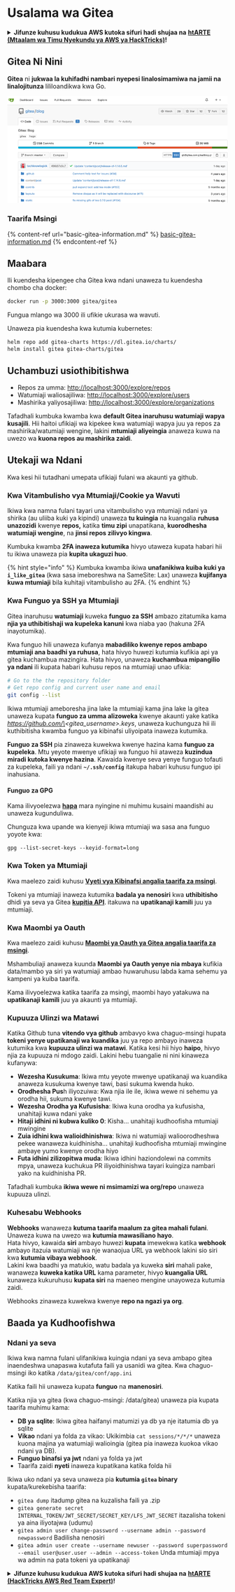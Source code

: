 # Usalama wa Gitea

<details>

<summary><strong>Jifunze kuhusu kudukua AWS kutoka sifuri hadi shujaa na</strong> <a href="https://training.hacktricks.xyz/courses/arte"><strong>htARTE (Mtaalam wa Timu Nyekundu ya AWS ya HackTricks)</strong></a><strong>!</strong></summary>

Njia nyingine za kusaidia HackTricks:

* Ikiwa unataka kuona **kampuni yako ikitangazwa kwenye HackTricks** au **kupakua HackTricks kwa PDF** Angalia [**MIPANGO YA KUJIUNGA**](https://github.com/sponsors/carlospolop)!
* Pata [**bidhaa rasmi za PEASS & HackTricks**](https://peass.creator-spring.com)
* Gundua [**Familia ya PEASS**](https://opensea.io/collection/the-peass-family), mkusanyiko wetu wa [**NFTs**](https://opensea.io/collection/the-peass-family) za kipekee
* **Jiunge na** 💬 [**Kikundi cha Discord**](https://discord.gg/hRep4RUj7f) au kikundi cha [**telegram**](https://t.me/peass) au **tufuate** kwenye **Twitter** 🐦 [**@hacktricks_live**](https://twitter.com/hacktricks_live)**.**
* **Shiriki mbinu zako za kudukua kwa kuwasilisha PRs kwa** [**HackTricks**](https://github.com/carlospolop/hacktricks) na [**HackTricks Cloud**](https://github.com/carlospolop/hacktricks-cloud) repos za github.

</details>

## Gitea Ni Nini

**Gitea** ni **jukwaa la kuhifadhi nambari nyepesi linalosimamiwa na jamii na linalojitunza** lililoandikwa kwa Go.

![](<../../.gitbook/assets/image (5) (1) (1) (1) (1) (1).png>)

### Taarifa Msingi

{% content-ref url="basic-gitea-information.md" %}
[basic-gitea-information.md](basic-gitea-information.md)
{% endcontent-ref %}

## Maabara

Ili kuendesha kipengee cha Gitea kwa ndani unaweza tu kuendesha chombo cha docker:
```bash
docker run -p 3000:3000 gitea/gitea
```
Fungua mlango wa 3000 ili ufikie ukurasa wa wavuti.

Unaweza pia kuendesha kwa kutumia kubernetes:
```
helm repo add gitea-charts https://dl.gitea.io/charts/
helm install gitea gitea-charts/gitea
```
## Uchambuzi usiothibitishwa

* Repos za umma: [http://localhost:3000/explore/repos](http://localhost:3000/explore/repos)
* Watumiaji waliosajiliwa: [http://localhost:3000/explore/users](http://localhost:3000/explore/users)
* Mashirika yaliyosajiliwa: [http://localhost:3000/explore/organizations](http://localhost:3000/explore/organizations)

Tafadhali kumbuka kwamba kwa **default Gitea inaruhusu watumiaji wapya kusajili**. Hii haitoi ufikiaji wa kipekee kwa watumiaji wapya juu ya repos za mashirika/watumiaji wengine, lakini **mtumiaji aliyeingia** anaweza kuwa na uwezo wa **kuona repos au mashirika zaidi**.

## Utekaji wa Ndani

Kwa kesi hii tutadhani umepata ufikiaji fulani wa akaunti ya github.

### Kwa Vitambulisho vya Mtumiaji/Cookie ya Wavuti

Ikiwa kwa namna fulani tayari una vitambulisho vya mtumiaji ndani ya shirika (au uliiba kuki ya kipindi) unaweza **tu kuingia** na kuangalia **ruhusa unazozidi** kwenye **repos,** katika **timu zipi** unapatikana, **kuorodhesha watumiaji wengine**, na **jinsi repos zilivyo kingwa**.

Kumbuka kwamba **2FA inaweza kutumika** hivyo utaweza kupata habari hii tu ikiwa unaweza pia **kupita ukaguzi huo**.

{% hint style="info" %}
Kumbuka kwamba ikiwa **unafanikiwa kuiba kuki ya `i_like_gitea`** (kwa sasa imeboreshwa na SameSite: Lax) unaweza **kujifanya kuwa mtumiaji** bila kuhitaji vitambulisho au 2FA.
{% endhint %}

### Kwa Funguo ya SSH ya Mtumiaji

Gitea inaruhusu **watumiaji** kuweka **funguo za SSH** ambazo zitatumika kama **njia ya uthibitishaji wa kupeleka kanuni** kwa niaba yao (hakuna 2FA inayotumika).

Kwa funguo hili unaweza kufanya **mabadiliko kwenye repos ambapo mtumiaji ana baadhi ya ruhusa**, hata hivyo huwezi kutumia kufikia api ya gitea kuchambua mazingira. Hata hivyo, unaweza **kuchambua mipangilio ya ndani** ili kupata habari kuhusu repos na mtumiaji unao ufikia:
```bash
# Go to the the repository folder
# Get repo config and current user name and email
git config --list
```
Ikiwa mtumiaji ameboresha jina lake la mtumiaji kama jina lake la gitea unaweza kupata **funguo za umma alizoweka** kwenye akaunti yake katika _https://github.com/\<gitea\_username>.keys_, unaweza kuchunguza hii ili kuthibitisha kwamba funguo ya kibinafsi uliyoipata inaweza kutumika.

**Funguo za SSH** pia zinaweza kuwekwa kwenye hazina kama **funguo za kupeleka**. Mtu yeyote mwenye ufikiaji wa funguo hii ataweza **kuzindua miradi kutoka kwenye hazina**. Kawaida kwenye seva yenye funguo tofauti za kupeleka, faili ya ndani **`~/.ssh/config`** itakupa habari kuhusu funguo ipi inahusiana.

#### Funguo za GPG

Kama ilivyoelezwa [**hapa**](broken-reference/) mara nyingine ni muhimu kusaini maandishi au unaweza kugunduliwa.

Chunguza kwa upande wa kienyeji ikiwa mtumiaji wa sasa ana funguo yoyote kwa:
```shell
gpg --list-secret-keys --keyid-format=long
```
### Kwa Token ya Mtumiaji

Kwa maelezo zaidi kuhusu [**Vyeti vya Kibinafsi angalia taarifa za msingi**](basic-gitea-information.md#personal-access-tokens).

Tokeni ya mtumiaji inaweza kutumika **badala ya nenosiri** kwa **uthibitisho** dhidi ya seva ya Gitea [**kupitia API**](https://try.gitea.io/api/swagger#/). itakuwa na **upatikanaji kamili** juu ya mtumiaji.

### Kwa Maombi ya Oauth

Kwa maelezo zaidi kuhusu [**Maombi ya Oauth ya Gitea angalia taarifa za msingi**](./#with-oauth-application).

Mshambuliaji anaweza kuunda **Maombi ya Oauth yenye nia mbaya** kufikia data/mambo ya siri ya watumiaji ambao huwaruhusu labda kama sehemu ya kampeni ya kuiba taarifa.

Kama ilivyoelezwa katika taarifa za msingi, maombi hayo yatakuwa na **upatikanaji kamili** juu ya akaunti ya mtumiaji.

### Kupuuza Ulinzi wa Matawi

Katika Github tuna **vitendo vya github** ambavyo kwa chaguo-msingi hupata **tokeni yenye upatikanaji wa kuandika** juu ya repo ambayo inaweza kutumika kwa **kupuuza ulinzi wa matawi**. Katika kesi hii hiyo **haipo**, hivyo njia za kupuuza ni mdogo zaidi. Lakini hebu tuangalie ni nini kinaweza kufanywa:

* **Wezesha Kusukuma**: Ikiwa mtu yeyote mwenye upatikanaji wa kuandika anaweza kusukuma kwenye tawi, basi sukuma kwenda huko.
* **Orodhesha Pus**h iliyozuiwa: Kwa njia ile ile, ikiwa wewe ni sehemu ya orodha hii, sukuma kwenye tawi.
* **Wezesha Orodha ya Kufusisha**: Ikiwa kuna orodha ya kufusisha, unahitaji kuwa ndani yake
* **Hitaji idhini ni kubwa kuliko 0**: Kisha... unahitaji kudhoofisha mtumiaji mwingine
* **Zuia idhini kwa walioidhinishwa**: Ikiwa ni watumiaji walioorodheshwa pekee wanaweza kuidhinisha... unahitaji kudhoofisha mtumiaji mwingine ambaye yumo kwenye orodha hiyo
* **Futa idhini zilizopitwa muda**: Ikiwa idhini haziondolewi na commits mpya, unaweza kuchukua PR iliyoidhinishwa tayari kuingiza nambari yako na kuidhinisha PR.

Tafadhali kumbuka **ikiwa wewe ni msimamizi wa org/repo** unaweza kupuuza ulinzi.

### Kuhesabu Webhooks

**Webhooks** wanaweza **kutuma taarifa maalum za gitea mahali fulani**. Unaweza kuwa na uwezo wa **kutumia mawasiliano hayo**.\
Hata hivyo, kawaida **siri** ambayo huwezi **kupata** imewekwa katika **webhook** ambayo itazuia watumiaji wa nje wanaojua URL ya webhook lakini sio siri kwa **kutumia vibaya webhook**.\
Lakini kwa baadhi ya matukio, watu badala ya kuweka **siri** mahali pake, wanaweza **kuweka katika URL** kama parameter, hivyo **kuangalia URL** kunaweza kukuruhusu **kupata siri** na maeneo mengine unayoweza kutumia zaidi.

Webhooks zinaweza kuwekwa kwenye **repo na ngazi ya org**.

## Baada ya Kudhoofishwa

### Ndani ya seva

Ikiwa kwa namna fulani ulifanikiwa kuingia ndani ya seva ambapo gitea inaendeshwa unapaswa kutafuta faili ya usanidi wa gitea. Kwa chaguo-msingi iko katika `/data/gitea/conf/app.ini`

Katika faili hii unaweza kupata **funguo** na **manenosiri**.

Katika njia ya gitea (kwa chaguo-msingi: /data/gitea) unaweza pia kupata taarifa muhimu kama:

* **DB ya sqlite**: Ikiwa gitea haifanyi matumizi ya db ya nje itatumia db ya sqlite
* **Vikao** ndani ya folda za vikao: Ukikimbia `cat sessions/*/*/*` unaweza kuona majina ya watumiaji walioingia (gitea pia inaweza kuokoa vikao ndani ya DB).
* **Funguo binafsi ya jwt** ndani ya folda ya jwt
* Taarifa zaidi **nyeti** inaweza kupatikana katika folda hii

Ikiwa uko ndani ya seva unaweza pia **kutumia `gitea` binary** kupata/kurekebisha taarifa:

* `gitea dump` itadump gitea na kuzalisha faili ya .zip
* `gitea generate secret INTERNAL_TOKEN/JWT_SECRET/SECRET_KEY/LFS_JWT_SECRET` itazalisha tokeni ya aina iliyotajwa (udumu)
* `gitea admin user change-password --username admin --password newpassword` Badilisha nenosiri
* `gitea admin user create --username newuser --password superpassword --email user@user.user --admin --access-token` Unda mtumiaji mpya wa admin na pata tokeni ya upatikanaji

<details>

<summary><strong>Jifunze kuhusu kudukua AWS kutoka sifuri hadi shujaa na</strong> <a href="https://training.hacktricks.xyz/courses/arte"><strong>htARTE (HackTricks AWS Red Team Expert)</strong></a><strong>!</strong></summary>

Njia nyingine za kusaidia HackTricks:

* Ikiwa unataka kuona **kampuni yako ikitangazwa kwenye HackTricks** au **kupakua HackTricks kwa PDF** Angalia [**MIPANGO YA KUJIUNGA**](https://github.com/sponsors/carlospolop)!
* Pata [**bidhaa rasmi za PEASS & HackTricks**](https://peass.creator-spring.com)
* Gundua [**Familia ya PEASS**](https://opensea.io/collection/the-peass-family), mkusanyiko wetu wa [**NFTs**](https://opensea.io/collection/the-peass-family) ya kipekee
* **Jiunge na** 💬 [**Kikundi cha Discord**](https://discord.gg/hRep4RUj7f) au kikundi cha [**telegram**](https://t.me/peass) au **tufuate** kwenye **Twitter** 🐦 [**@hacktricks_live**](https://twitter.com/hacktricks_live)**.**
* **Shiriki mbinu zako za kudukua kwa kuwasilisha PRs kwa** [**HackTricks**](https://github.com/carlospolop/hacktricks) na [**HackTricks Cloud**](https://github.com/carlospolop/hacktricks-cloud) github repos.

</details>
